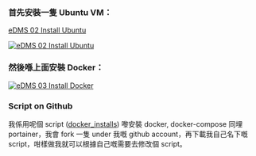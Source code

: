 ### 首先安裝一隻 Ubuntu VM：

[eDMS 02 Install Ubuntu](https://youtu.be/Y9kWW7hGqnU)

 [![eDMS 02 Install Ubuntu](https://img.youtube.com/vi/Y9kWW7hGqnU/0.jpg)](https://www.youtube.com/watch?v=Y9kWW7hGqnU)

### 然後喺上面安裝 Docker：

 [![eDMS 03 Install Docker](https://img.youtube.com/vi/2TwBTL9o1JQ/0.jpg)](https://www.youtube.com/watch?v=2TwBTL9o1JQ)

### Script on Github

我係用呢個 script ([docker_installs](https://github.com/bmcgonag/docker_installs)) 嚟安裝 docker, docker-compose 同埋 portainer，我會 fork 一隻 under 我嘅 github account，再下載我自己名下嘅 script，咁樣做我就可以根據自己嘅需要去修改個 script。
